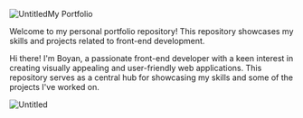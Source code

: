 ![Untitled](https://github.com/bobyTopG/Portfolio_Web_Project/assets/106580794/319f3f74-2031-4737-bc88-4ab08e9fdd44)My Portfolio

Welcome to my personal portfolio repository! This repository showcases my skills and projects related to front-end development.

Hi there! I'm Boyan, a passionate front-end developer with a keen interest in creating visually appealing and user-friendly web applications. This repository serves as a central hub for showcasing my skills and some of the projects I've worked on.

![Untitled](https://github.com/bobyTopG/Portfolio_Web_Project/assets/106580794/0fbf411d-4b78-438b-badb-b94555245b45)
